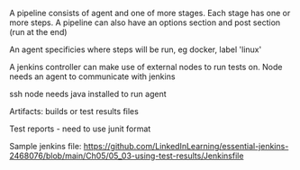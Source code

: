 A pipeline consists of agent and one of more stages. Each stage has one or more steps.
  A pipeline can also have an options section and post section (run at the end)

An agent specificies where steps will be run, eg docker, label 'linux'

A jenkins controller can make use of external nodes to run tests on. Node needs an agent to communicate with jenkins

ssh node needs java installed to run agent

Artifacts: builds or test results files

Test reports - need to use junit format

Sample jenkins file: https://github.com/LinkedInLearning/essential-jenkins-2468076/blob/main/Ch05/05_03-using-test-results/Jenkinsfile

